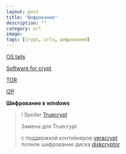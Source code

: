 ```yaml
---
layout: post
title: "Шифрование"
description: ""
category: url
image: 
tags: [crypt, urls, шифрование]
---
```


[OS tails](https://tails.boum.org/)

[Software for crypt](http://en.wikipedia.org/wiki/Comparison_of_disk_encryption_software)

[TOR](https://www.torproject.org/)

[I2P](http://geti2p.net/en/)

**Шифрование в windows** 

>! Spoiler [Truecrypt](http://www.oldapps.com/truecrypt.php)
>
>Замена для Truecrypt 
>
>с поддержкой контейнеров [veracrypt](https://veracrypt.codeplex.com/)
><br>полное шифрование диска [diskcryptor](http://diskcryptor.net/)